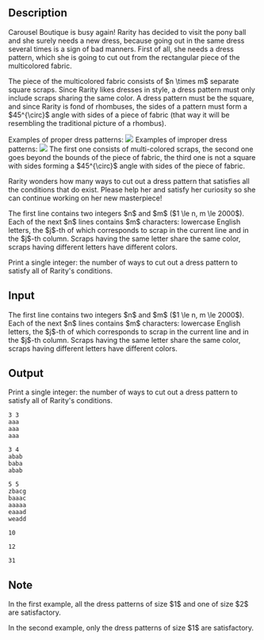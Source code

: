 ## Description

<div><p>Carousel Boutique is busy again! Rarity has decided to visit the pony ball and she surely needs a new dress, because going out in the same dress several times is a sign of bad manners. First of all, she needs a dress pattern, which she is going to cut out from the rectangular piece of the multicolored fabric.</p><p>The piece of the multicolored fabric consists of $n \times m$ separate square scraps. Since Rarity likes dresses in style, a dress pattern must only include scraps sharing the same color. A dress pattern must be the square, and since Rarity is fond of rhombuses, the sides of a pattern must form a $45^{\circ}$ angle with sides of a piece of fabric (that way it will be resembling the traditional picture of a rhombus).</p><p>Examples of proper dress patterns: <img class="tex-graphics" src="file://5cJ7mkHq.png" style="max-width: 100.0%;max-height: 100.0%;"> Examples of improper dress patterns: <img class="tex-graphics" src="file://etSvTQY5.png" style="max-width: 100.0%;max-height: 100.0%;"> The first one consists of multi-colored scraps, the second one goes beyond the bounds of the piece of fabric, the third one is not a square with sides forming a $45^{\circ}$ angle with sides of the piece of fabric.</p><p>Rarity wonders how many ways to cut out a dress pattern that satisfies all the conditions that do exist. Please help her and satisfy her curiosity so she can continue working on her new masterpiece!</p></div><div class="input-specification"><p>The first line contains two integers $n$ and $m$ ($1 \le n, m \le 2000$). Each of the next $n$ lines contains $m$ characters: lowercase English letters, the $j$-th of which corresponds to scrap in the current line and in the $j$-th column. Scraps having the same letter share the same color, scraps having different letters have different colors.</p></div><div class="output-specification"><p>Print a single integer: the number of ways to cut out a dress pattern to satisfy all of Rarity's conditions.</p></div>

## Input

<p>The first line contains two integers $n$ and $m$ ($1 \le n, m \le 2000$). Each of the next $n$ lines contains $m$ characters: lowercase English letters, the $j$-th of which corresponds to scrap in the current line and in the $j$-th column. Scraps having the same letter share the same color, scraps having different letters have different colors.</p>

## Output

<p>Print a single integer: the number of ways to cut out a dress pattern to satisfy all of Rarity's conditions.</p>





```input1
3 3
aaa
aaa
aaa
```




```input2
3 4
abab
baba
abab
```




```input3
5 5
zbacg
baaac
aaaaa
eaaad
weadd
```




```output1
10
```




```output2
12
```




```output3
31
```



## Note

<p>In the first example, all the dress patterns of size $1$ and one of size $2$ are satisfactory.</p><p>In the second example, only the dress patterns of size $1$ are satisfactory.</p>
